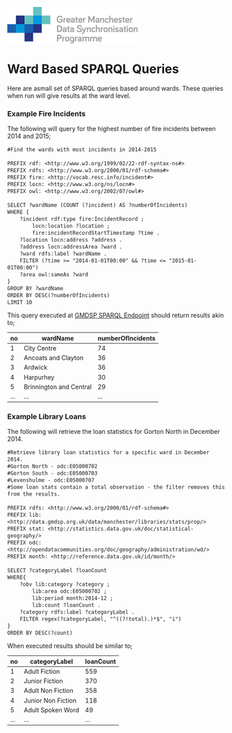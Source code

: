 ![alt text](https://github.com/GMDSP-Linked-Data/PhaseTwo/blob/master/Visualisations/img/logo.png "GMDSP")
# Ward Based SPARQL Queries 

Here are asmall set of SPARQL queries based around wards. These queries when run will give results at the ward level. 

### Example Fire Incidents
The following will query for the highest number of fire incidents between 2014 and 2015;

```sparql
#Find the wards with most incidents in 2014-2015

PREFIX rdf: <http://www.w3.org/1999/02/22-rdf-syntax-ns#>
PREFIX rdfs: <http://www.w3.org/2000/01/rdf-schema#>
PREFIX fire: <http://vocab.resc.info/incident#>
PREFIX locn: <http://www.w3.org/ns/locn#>
PREFIX owl: <http://www.w3.org/2002/07/owl#>

SELECT ?wardName (COUNT (?incident) AS ?numberOfIncidents)
WHERE {
	?incident rdf:type fire:IncidentRecord ;
		locn:location ?location ;
		fire:incidentRecordStartTimestamp ?time .
	?location locn:address ?address .
	?address locn:addressArea ?ward .
	?ward rdfs:label ?wardName .
	FILTER (?time >= "2014-01-01T00:00" && ?time <= "2015-01-01T00:00")
	?area owl:sameAs ?ward
} 
GROUP BY ?wardName 
ORDER BY DESC(?numberOfIncidents)
LIMIT 10
```

This query executed at [GMDSP SPARQL Endpoint](http://data.gmdsp.org.uk/sparql) should return results akin to;

no|wardName|numberOfIncidents
---|---|---
1|City Centre|74
2|Ancoats and Clayton|36
3|Ardwick|36
4|Harpurhey|30
5|Brinnington and Central|29
...|...|...

### Example Library Loans
The following will retrieve the loan statistics for Gorton North in December 2014.

```sparql
#Retrieve library loan statistics for a specific ward in December 2014.
#Gorton North - odc:E05000702
#Gorton South - odc:E05000703
#Levenshulme - odc:E05000707
#Some loan stats contain a total observation - the filter removes this from the results.

PREFIX rdfs: <http://www.w3.org/2000/01/rdf-schema#>
PREFIX lib: <http://data.gmdsp.org.uk/data/manchester/libraries/stats/prop/>
PREFIX stat: <http://statistics.data.gov.uk/doc/statistical-geography/>
PREFIX odc: <http://opendatacommunities.org/doc/geography/administration/wd/>
PREFIX month: <http://reference.data.gov.uk/id/month/>

SELECT ?categoryLabel ?loanCount
WHERE{
	?obv lib:category ?category ;
		lib:area odc:E05000702 ;
		lib:period month:2014-12 ;
		lib:count ?loanCount .
	?category rdfs:label ?categoryLabel .
	FILTER regex(?categoryLabel, "^((?!total).)*$", "i")
}
ORDER BY DESC(?count)
```

When executed results should be similar to;

no|categoryLabel|loanCount
---|---|---
1|Adult Fiction|559
2|Junior Fiction|370
3|Adult Non Fiction|358
4|Junior Non Fiction|118
5|Adult Spoken Word|49
...|...|...